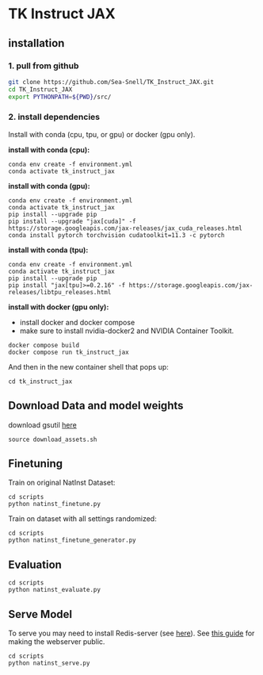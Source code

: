 # TK Instruct JAX

## installation

### **1. pull from github**

``` bash
git clone https://github.com/Sea-Snell/TK_Instruct_JAX.git
cd TK_Instruct_JAX
export PYTHONPATH=${PWD}/src/
```

### **2. install dependencies**

Install with conda (cpu, tpu, or gpu) or docker (gpu only).

**install with conda (cpu):**
``` shell
conda env create -f environment.yml
conda activate tk_instruct_jax
```

**install with conda (gpu):**
``` shell
conda env create -f environment.yml
conda activate tk_instruct_jax
pip install --upgrade pip
pip install --upgrade "jax[cuda]" -f https://storage.googleapis.com/jax-releases/jax_cuda_releases.html
conda install pytorch torchvision cudatoolkit=11.3 -c pytorch
```

**install with conda (tpu):**
``` shell
conda env create -f environment.yml
conda activate tk_instruct_jax
pip install --upgrade pip
pip install "jax[tpu]>=0.2.16" -f https://storage.googleapis.com/jax-releases/libtpu_releases.html
```

**install with docker (gpu only):**
* install docker and docker compose
* make sure to install nvidia-docker2 and NVIDIA Container Toolkit.
``` shell
docker compose build
docker compose run tk_instruct_jax
```

And then in the new container shell that pops up:

``` shell
cd tk_instruct_jax
```

## Download Data and model weights

download gsutil [here](https://cloud.google.com/storage/docs/gsutil_install)

``` shell
source download_assets.sh
```

## Finetuning

Train on original NatInst Dataset:

``` shell
cd scripts
python natinst_finetune.py
```

Train on dataset with all settings randomized:

``` shell
cd scripts
python natinst_finetune_generator.py
```

## Evaluation

``` shell
cd scripts
python natinst_evaluate.py
```

## Serve Model

To serve you may need to install Redis-server (see [here](https://redis.io/docs/getting-started/installation/install-redis-on-linux/)).
See [this guide](https://medium.com/@aadityarenga/hosting-a-flask-web-application-with-nginx-629c3c3785f9) for making the webserver public.

``` shell
cd scripts
python natinst_serve.py
```
